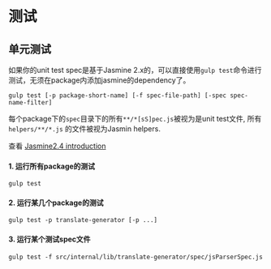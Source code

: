 测试
==========
## 单元测试
如果你的unit test spec是基于Jasmine 2.x的，可以直接使用`gulp test`命令进行测试，无须在package内添加jasmine的dependency了。
```
gulp test [-p package-short-name] [-f spec-file-path] [-spec spec-name-filter]
```
每个package下的`spec`目录下的所有`**/*[sS]pec.js`被视为是unit test文件, 所有`helpers/**/*.js` 的文件被视为Jasmin helpers.

查看 [Jasmine2.4 introduction](http://jasmine.github.io/2.4/introduction.html)

#### 1. 运行所有package的测试
```
gulp test
```
#### 2. 运行某几个package的测试

```
gulp test -p translate-generator [-p ...]
```

#### 3. 运行某个测试spec文件
```
gulp test -f src/internal/lib/translate-generator/spec/jsParserSpec.js
```
